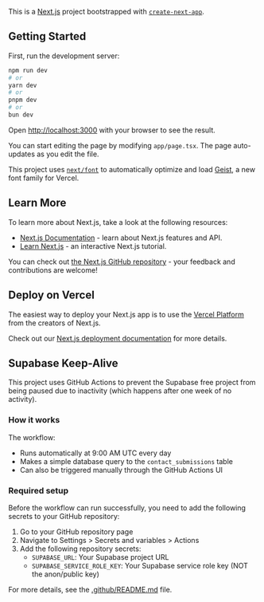 This is a [Next.js](https://nextjs.org) project bootstrapped with [`create-next-app`](https://nextjs.org/docs/app/api-reference/cli/create-next-app).

## Getting Started

First, run the development server:

```bash
npm run dev
# or
yarn dev
# or
pnpm dev
# or
bun dev
```

Open [http://localhost:3000](http://localhost:3000) with your browser to see the result.

You can start editing the page by modifying `app/page.tsx`. The page auto-updates as you edit the file.

This project uses [`next/font`](https://nextjs.org/docs/app/building-your-application/optimizing/fonts) to automatically optimize and load [Geist](https://vercel.com/font), a new font family for Vercel.

## Learn More

To learn more about Next.js, take a look at the following resources:

- [Next.js Documentation](https://nextjs.org/docs) - learn about Next.js features and API.
- [Learn Next.js](https://nextjs.org/learn) - an interactive Next.js tutorial.

You can check out [the Next.js GitHub repository](https://github.com/vercel/next.js) - your feedback and contributions are welcome!

## Deploy on Vercel

The easiest way to deploy your Next.js app is to use the [Vercel Platform](https://vercel.com/new?utm_medium=default-template&filter=next.js&utm_source=create-next-app&utm_campaign=create-next-app-readme) from the creators of Next.js.

Check out our [Next.js deployment documentation](https://nextjs.org/docs/app/building-your-application/deploying) for more details.

## Supabase Keep-Alive

This project uses GitHub Actions to prevent the Supabase free project from being paused due to inactivity (which happens after one week of no activity).

### How it works

The workflow:
- Runs automatically at 9:00 AM UTC every day
- Makes a simple database query to the `contact_submissions` table
- Can also be triggered manually through the GitHub Actions UI

### Required setup

Before the workflow can run successfully, you need to add the following secrets to your GitHub repository:

1. Go to your GitHub repository page
2. Navigate to Settings > Secrets and variables > Actions
3. Add the following repository secrets:
   - `SUPABASE_URL`: Your Supabase project URL
   - `SUPABASE_SERVICE_ROLE_KEY`: Your Supabase service role key (NOT the anon/public key)

For more details, see the [.github/README.md](.github/README.md) file.
